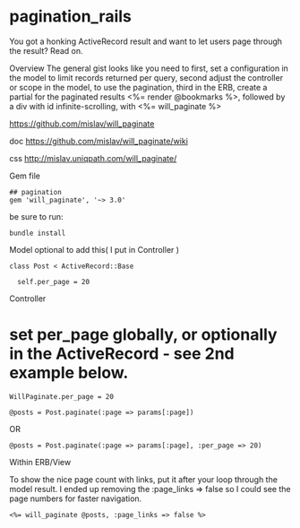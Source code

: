 pagination_rails
================

You got a honking ActiveRecord result and want to let users page through the result? Read on.

Overview
The general gist looks like you need to first, set a configuration in the model to limit records returned per query, second adjust the controller or  scope in the model, to use the pagination, third in the ERB, create a partial for the paginated results <%= render @bookmarks %>, followed by a div with id infinite-scrolling, with <%= will_paginate %>

https://github.com/mislav/will_paginate

doc
https://github.com/mislav/will_paginate/wiki

css
http://mislav.uniqpath.com/will_paginate/


Gem file
```
## pagination
gem 'will_paginate', '~> 3.0'
```
be sure to run:
```
bundle install
```
Model
optional to add this( I put in Controller )
```
class Post < ActiveRecord::Base

  self.per_page = 20
```
Controller

# set per_page globally, or optionally in the ActiveRecord - see 2nd example below.
```
WillPaginate.per_page = 20

@posts = Post.paginate(:page => params[:page])
```
OR
```
@posts = Post.paginate(:page => params[:page], :per_page => 20)
```

Within ERB/View

To show the nice page count with links, put it after your loop through the model result.  I ended up removing the :page_links => false so I could see the page numbers for faster navigation.
```
<%= will_paginate @posts, :page_links => false %>
```
